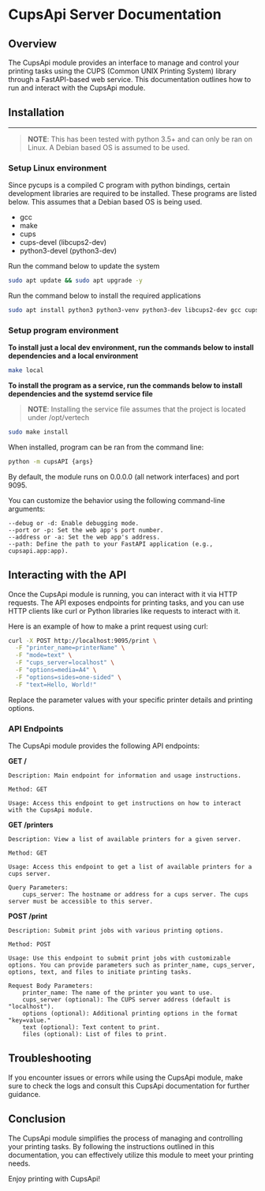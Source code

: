 # CupsApi Server Documentation

## Overview

The CupsApi module provides an interface to manage and control your printing tasks using the CUPS (Common UNIX Printing System) library through a FastAPI-based web service. This documentation outlines how to run and interact with the CupsApi module.

## Installation
---
>**NOTE**: This has been tested with python 3.5+ and can only be ran on Linux. A Debian based OS is assumed to be used.

### Setup Linux environment
Since pycups is a compiled C program with python bindings, certain development libraries are required to be installed. These programs are listed below. This assumes that a Debian based OS is being used.
- gcc
- make
- cups
- cups-devel (libcups2-dev)
- python3-devel (python3-dev)

Run the command below to update the system
```bash
sudo apt update && sudo apt upgrade -y
```

Run the command below to install the required applications
```bash
sudo apt install python3 python3-venv python3-dev libcups2-dev gcc cups
```

### Setup program environment
**To install just a local dev environment, run the commands below to install dependencies and a local environment**
```bash
make local
```

**To install the program as a service, run the commands below to install dependencies and the systemd service file**

>**NOTE**: Installing the service file assumes that the project is located under /opt/vertech

```bash
sudo make install
```

When installed, program can be ran from the command line:
```bash
python -m cupsAPI {args}
```

By default, the module runs on 0.0.0.0 (all network interfaces) and port 9095.

You can customize the behavior using the following command-line arguments:

    --debug or -d: Enable debugging mode.
    --port or -p: Set the web app's port number.
    --address or -a: Set the web app's address.
    --path: Define the path to your FastAPI application (e.g., cupsapi.app:app).

## Interacting with the API

Once the CupsApi module is running, you can interact with it via HTTP requests. The API exposes endpoints for printing tasks, and you can use HTTP clients like curl or Python libraries like requests to interact with it.

Here is an example of how to make a print request using curl:
```bash
curl -X POST http://localhost:9095/print \
  -F "printer_name=printerName" \
  -F "mode=text" \
  -F "cups_server=localhost" \
  -F "options=media=A4" \
  -F "options=sides=one-sided" \
  -F "text=Hello, World!"
```

Replace the parameter values with your specific printer details and printing options.

### API Endpoints

The CupsApi module provides the following API endpoints:

**GET /**

    Description: Main endpoint for information and usage instructions.

    Method: GET

    Usage: Access this endpoint to get instructions on how to interact with the CupsApi module.

**GET /printers**

    Description: View a list of available printers for a given server.

    Method: GET

    Usage: Access this endpoint to get a list of available printers for a cups server.

    Query Parameters:
        cups_server: The hostname or address for a cups server. The cups server must be accessible to this server.

**POST /print**

    Description: Submit print jobs with various printing options.

    Method: POST

    Usage: Use this endpoint to submit print jobs with customizable options. You can provide parameters such as printer_name, cups_server, options, text, and files to initiate printing tasks.

    Request Body Parameters:
        printer_name: The name of the printer you want to use.
        cups_server (optional): The CUPS server address (default is "localhost").
        options (optional): Additional printing options in the format "key=value."
        text (optional): Text content to print.
        files (optional): List of files to print.

## Troubleshooting

If you encounter issues or errors while using the CupsApi module, make sure to check the logs and consult this CupsApi documentation for further guidance.

## Conclusion

The CupsApi module simplifies the process of managing and controlling your printing tasks. By following the instructions outlined in this documentation, you can effectively utilize this module to meet your printing needs.

Enjoy printing with CupsApi!
